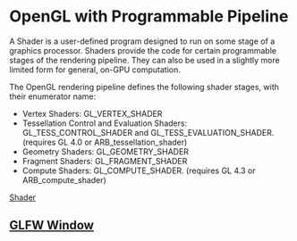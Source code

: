 # OpenGL with Programmable Pipeline

A Shader is a user-defined program designed to run on some stage of a graphics processor. Shaders provide the code for certain programmable stages of the rendering pipeline. They can also be used in a slightly more limited form for general, on-GPU computation.

The OpenGL rendering pipeline defines the following shader stages, with their enumerator name:

- Vertex Shaders: GL_VERTEX_SHADER
- Tessellation Control and Evaluation Shaders: GL_TESS_CONTROL_SHADER and GL_TESS_EVALUATION_SHADER. (requires GL 4.0 or ARB_tessellation_shader)
- Geometry Shaders: GL_GEOMETRY_SHADER
- Fragment Shaders: GL_FRAGMENT_SHADER
- Compute Shaders: GL_COMPUTE_SHADER. (requires GL 4.3 or ARB_compute_shader)

[Shader](https://www.khronos.org/opengl/wiki/Shader)

[GLFW Window](001_ogl4_glfw_window/README.md)
---

